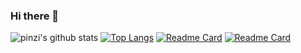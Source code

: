 ### Hi there 👋

<!--
**pinzi/pinzi** is a ✨ _special_ ✨ repository because its `README.md` (this file) appears on your GitHub profile.

Here are some ideas to get you started:

- 🔭 I’m currently working on ...
- 🌱 I’m currently learning ...
- 👯 I’m looking to collaborate on ...
- 🤔 I’m looking for help with ...
- 💬 Ask me about ...
- 📫 How to reach me: ...
- 😄 Pronouns: ...
- ⚡ Fun fact: ...
-->
![pinzi's github stats](https://github-readme-stats.vercel.app/api?username=pinzi&theme=radical&show_icons=true&theme=radical&count_private=true&include_all_commits=true)
[![Top Langs](https://github-readme-stats.vercel.app/api/top-langs/?username=pinzi)](https://github.com/pinzi/github-readme-stats)
[![Readme Card](https://github-readme-stats.vercel.app/api/pin/?username=pinzi&repo=Nancy.FixQueryDictionary)](https://github.com/pinzi/Nancy.FixQueryDictionary)
[![Readme Card](https://github-readme-stats.vercel.app/api/pin/?username=pinzi&repo=GeTui-PushApi-ServerSDK-V2)](https://github.com/pinzi/GeTui-PushApi-ServerSDK-V2)
